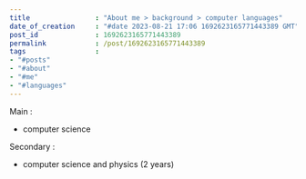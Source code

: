 ```yaml
---
title                : "About me > background > computer languages"
date_of_creation     : "#date 2023-08-21 17:06 1692623165771443389 GMT"
post_id              : 1692623165771443389
permalink            : /post/1692623165771443389
tags                 : 
- "#posts"
- "#about"
- "#me"
- "#languages"
---
```


Main : 
- computer science

Secondary :
- computer science and physics (2 years)
